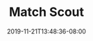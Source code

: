 ---
title: "Match Scout"
date: 2019-11-21T13:48:36-08:00
icon: "ti-tablet"
description: "Learn about match scouting at competition"
type : "pages"
---